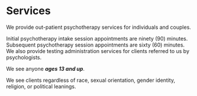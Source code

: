 # Services

We provide out-patient psychotherapy services for individuals and couples.

Initial psychotherapy intake session appointments are ninety (90) minutes.
Subsequent psychotherapy session appointments are sixty (60) minutes.
We also provide testing administration services for clients referred to us by psychologists.

We see anyone _**ages 13 and up**_.

We see clients regardless of race, sexual orientation, gender identity, religion, or political leanings.
